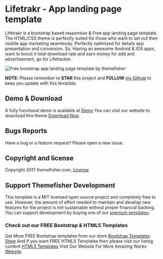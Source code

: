 # Lifetrakr - App landing page template

Lifetrakr is a bootstrap based responsive & Free app landing page template. The HTML/CSS theme is perfectly suited for those who want to set out their mobile app marketing seamlessly. Perfectly optimized for details app presentation and conversion. So, Having an awesome Android & IOS apps, want to boost it total download rate and earn money for add and advertisement, go for Lifehacker.

<img src="https://cloud.githubusercontent.com/assets/10640964/5989280/2eb3073a-a9ac-11e4-9fc9-7aad4e98c35d.jpg" alt="Free bootstrap app landing page template by themefisher">

**NOTE:** Please remember to **STAR** this project and **FOLLOW** [my Github](https://github.com/themefisher) to keep you update with this template.

## Demo & Download 

A fully functional demo is available at <a href="http://demo.themefisher.com/demos/?theme=lifetrakr">Demo</a>
You can visit our website to download this theme <a href="https://themefisher.com/products/lifetrakr-free-app-landing-page-template/">Download Now</a>
 


## Bugs Reports

Have a bug or a feature request? Please open a new issue.

## Copyright and license

Copyright 2017 themefisher.com, <a target="_blank" href="https://themefisher.com/license">License</a>

## Support Themefisher Development
This template is a MIT licensed open source project and completely free to use. However, the amount of effort needed to maintain and develop new features for the project is not sustainable without proper financial backing. You can support development by buying one of our [premium templates](https://themefisher.com/premium-templates/).


### Check out our FREE Bootstrap & HTML5 Templates
Get More FREE Bootstrap templates from our store <a href="https://themefisher.com/free-bootstrap-templates">Bootstrap Templates Store</a>
And if you want FREE HTML5 Templates then please visit our listing content <a href="https://themefisher.com/best-free-html5-templates-2016/">HTML5 Templates</a>
Visit Our Website For More Amazing Works
<a href="https://themefisher.com">Website</a>

